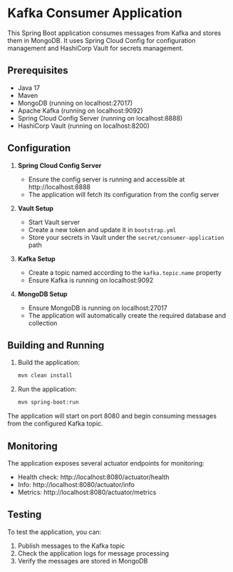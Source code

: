 # Kafka Consumer Application

This Spring Boot application consumes messages from Kafka and stores them in MongoDB. It uses Spring Cloud Config for configuration management and HashiCorp Vault for secrets management.

## Prerequisites

- Java 17
- Maven
- MongoDB (running on localhost:27017)
- Apache Kafka (running on localhost:9092)
- Spring Cloud Config Server (running on localhost:8888)
- HashiCorp Vault (running on localhost:8200)

## Configuration

1. **Spring Cloud Config Server**
   - Ensure the config server is running and accessible at http://localhost:8888
   - The application will fetch its configuration from the config server

2. **Vault Setup**
   - Start Vault server
   - Create a new token and update it in `bootstrap.yml`
   - Store your secrets in Vault under the `secret/consumer-application` path

3. **Kafka Setup**
   - Create a topic named according to the `kafka.topic.name` property
   - Ensure Kafka is running on localhost:9092

4. **MongoDB Setup**
   - Ensure MongoDB is running on localhost:27017
   - The application will automatically create the required database and collection

## Building and Running

1. Build the application:
   ```bash
   mvn clean install
   ```

2. Run the application:
   ```bash
   mvn spring-boot:run
   ```

The application will start on port 8080 and begin consuming messages from the configured Kafka topic.

## Monitoring

The application exposes several actuator endpoints for monitoring:
- Health check: http://localhost:8080/actuator/health
- Info: http://localhost:8080/actuator/info
- Metrics: http://localhost:8080/actuator/metrics

## Testing

To test the application, you can:
1. Publish messages to the Kafka topic
2. Check the application logs for message processing
3. Verify the messages are stored in MongoDB 